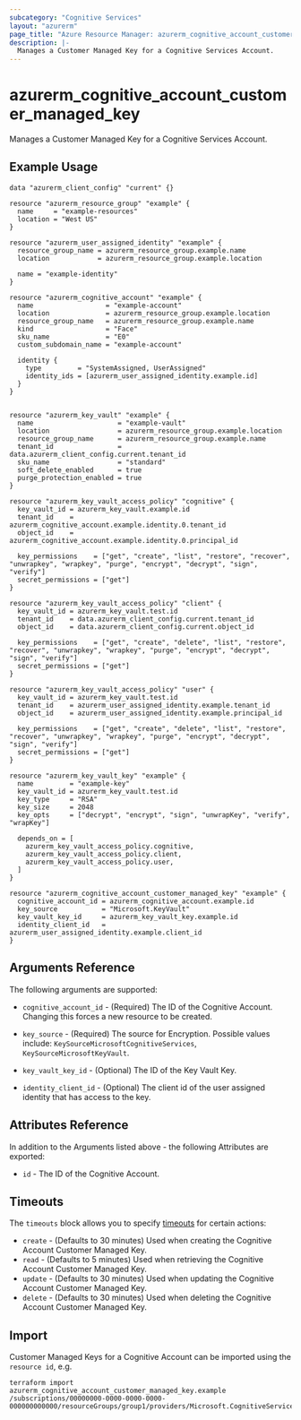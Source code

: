 ```yaml
---
subcategory: "Cognitive Services"
layout: "azurerm"
page_title: "Azure Resource Manager: azurerm_cognitive_account_customer_managed_key"
description: |-
  Manages a Customer Managed Key for a Cognitive Services Account.
---
```


# azurerm_cognitive_account_customer_managed_key

Manages a Customer Managed Key for a Cognitive Services Account.

## Example Usage

```hcl
data "azurerm_client_config" "current" {}

resource "azurerm_resource_group" "example" {
  name     = "example-resources"
  location = "West US"
}

resource "azurerm_user_assigned_identity" "example" {
  resource_group_name = azurerm_resource_group.example.name
  location            = azurerm_resource_group.example.location

  name = "example-identity"
}

resource "azurerm_cognitive_account" "example" {
  name                  = "example-account"
  location              = azurerm_resource_group.example.location
  resource_group_name   = azurerm_resource_group.example.name
  kind                  = "Face"
  sku_name              = "E0"
  custom_subdomain_name = "example-account"

  identity {
    type         = "SystemAssigned, UserAssigned"
    identity_ids = [azurerm_user_assigned_identity.example.id]
  }
}


resource "azurerm_key_vault" "example" {
  name                     = "example-vault"
  location                 = azurerm_resource_group.example.location
  resource_group_name      = azurerm_resource_group.example.name
  tenant_id                = data.azurerm_client_config.current.tenant_id
  sku_name                 = "standard"
  soft_delete_enabled      = true
  purge_protection_enabled = true
}

resource "azurerm_key_vault_access_policy" "cognitive" {
  key_vault_id = azurerm_key_vault.example.id
  tenant_id    = azurerm_cognitive_account.example.identity.0.tenant_id
  object_id    = azurerm_cognitive_account.example.identity.0.principal_id

  key_permissions    = ["get", "create", "list", "restore", "recover", "unwrapkey", "wrapkey", "purge", "encrypt", "decrypt", "sign", "verify"]
  secret_permissions = ["get"]
}

resource "azurerm_key_vault_access_policy" "client" {
  key_vault_id = azurerm_key_vault.test.id
  tenant_id    = data.azurerm_client_config.current.tenant_id
  object_id    = data.azurerm_client_config.current.object_id

  key_permissions    = ["get", "create", "delete", "list", "restore", "recover", "unwrapkey", "wrapkey", "purge", "encrypt", "decrypt", "sign", "verify"]
  secret_permissions = ["get"]
}

resource "azurerm_key_vault_access_policy" "user" {
  key_vault_id = azurerm_key_vault.test.id
  tenant_id    = azurerm_user_assigned_identity.example.tenant_id
  object_id    = azurerm_user_assigned_identity.example.principal_id

  key_permissions    = ["get", "create", "delete", "list", "restore", "recover", "unwrapkey", "wrapkey", "purge", "encrypt", "decrypt", "sign", "verify"]
  secret_permissions = ["get"]
}

resource "azurerm_key_vault_key" "example" {
  name         = "example-key"
  key_vault_id = azurerm_key_vault.test.id
  key_type     = "RSA"
  key_size     = 2048
  key_opts     = ["decrypt", "encrypt", "sign", "unwrapKey", "verify", "wrapKey"]

  depends_on = [
    azurerm_key_vault_access_policy.cognitive,
    azurerm_key_vault_access_policy.client,
    azurerm_key_vault_access_policy.user,
  ]
}

resource "azurerm_cognitive_account_customer_managed_key" "example" {
  cognitive_account_id = azurerm_cognitive_account.example.id
  key_source           = "Microsoft.KeyVault"
  key_vault_key_id     = azurerm_key_vault_key.example.id
  identity_client_id   = azurerm_user_assigned_identity.example.client_id
}
```

## Arguments Reference

The following arguments are supported:

* `cognitive_account_id` - (Required) The ID of the Cognitive Account. Changing this forces a new resource to be created.

* `key_source` - (Required) The source for Encryption. Possible values include: `KeySourceMicrosoftCognitiveServices`, `KeySourceMicrosoftKeyVault`.

* `key_vault_key_id` - (Optional) The ID of the Key Vault Key.

* `identity_client_id` - (Optional) The client id of the user assigned identity that has access to the key.

## Attributes Reference

In addition to the Arguments listed above - the following Attributes are exported: 

* `id` - The ID of the Cognitive Account.

## Timeouts

The `timeouts` block allows you to specify [timeouts](https://www.terraform.io/docs/configuration/resources.html#timeouts) for certain actions:

* `create` - (Defaults to 30 minutes) Used when creating the Cognitive Account Customer Managed Key.
* `read` - (Defaults to 5 minutes) Used when retrieving the Cognitive Account Customer Managed Key.
* `update` - (Defaults to 30 minutes) Used when updating the Cognitive Account Customer Managed Key.
* `delete` - (Defaults to 30 minutes) Used when deleting the Cognitive Account Customer Managed Key.

## Import

Customer Managed Keys for a Cognitive Account can be imported using the `resource id`, e.g.

```shell
terraform import azurerm_cognitive_account_customer_managed_key.example /subscriptions/00000000-0000-0000-0000-000000000000/resourceGroups/group1/providers/Microsoft.CognitiveServices/accounts/account1
```
